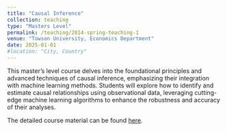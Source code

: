 ```yaml
---
title: "Causal Inference"
collection: teaching
type: "Masters Level"
permalink: /teaching/2014-spring-teaching-1
venue: "Towson University, Economics Department"
date: 2025-01-01
#location: "City, Country"
---
```


This master’s level course delves into the foundational principles and advanced techniques of causal inference, emphasizing their integration with machine learning methods. Students will explore how to identify and estimate causal relationships using observational data, leveraging cutting-edge machine learning algorithms to enhance the robustness and accuracy of their analyses. 

The detailed course material can be found [here](https://vinishshrest.github.io/book/).
